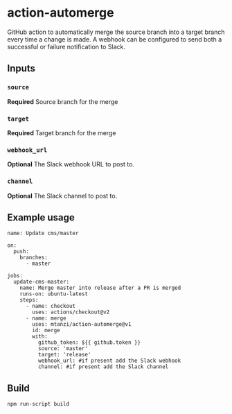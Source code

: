 # action-automerge

GitHub action to automatically merge the source branch into a target branch every time a change is made. A webhook can be configured to send both a successful or failure notification to Slack.

## Inputs

### `source`

**Required** Source branch for the merge

### `target`

**Required** Target branch for the merge

### `webhook_url`

**Optional** The Slack webhook URL to post to.

### `channel`

**Optional** The Slack channel to post to.

## Example usage

```
name: Update cms/master

on:
  push:
    branches:
      - master

jobs:
  update-cms-master:
    name: Merge master into release after a PR is merged
    runs-on: ubuntu-latest
    steps:
      - name: checkout
        uses: actions/checkout@v2
      - name: merge
        uses: mtanzi/action-automerge@v1
        id: merge
        with:
          github_token: ${{ github.token }}
          source: 'master'
          target: 'release'
          webhook_url: #if present add the Slack webhook
          channel: #if present add the Slack channel
```

## Build

```bash
npm run-script build
```
